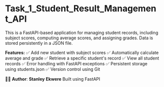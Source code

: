 # Task_1_Student_Result_Management_API

This is a FastAPI-based application for managing student records, including subject scores, computing average scores, and assigning grades. Data is stored persistently in a JSON file.

**Features:**
✅ Add new student with subject scores
✅ Automatically calculate average and grade
✅ Retrieve a specific student's record
✅ View all student records
✅ Error handling with FastAPI exceptions
✅ Persistent storage using students.json
✅ Version control using Git

🧑‍💻 **Author**: **Stanley** **Ekwere**
Built using FastAPI

